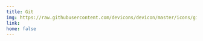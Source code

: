 ```yaml
---
title: Git
img: https://raw.githubusercontent.com/devicons/devicon/master/icons/git/git-original.svg
link: 
home: false
---
```


